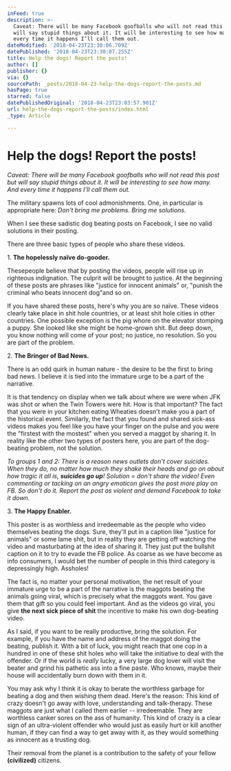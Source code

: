 ```yaml
---
inFeed: true
description: >-
  Caveat: There will be many Facebook goofballs who will not read this post but
  will say stupid things about it. It will be interesting to see how many. And
  every time it happens I’ll call them out.
dateModified: '2018-04-23T23:30:06.709Z'
datePublished: '2018-04-23T23:30:07.255Z'
title: Help the dogs! Report the posts!
author: []
publisher: {}
via: {}
sourcePath: _posts/2018-04-23-help-the-dogs-report-the-posts.md
hasPage: true
starred: false
datePublishedOriginal: '2018-04-23T23:03:57.901Z'
url: help-the-dogs-report-the-posts/index.html
_type: Article

---
```

# Help the dogs! Report the posts!

_Caveat: There will be many Facebook goofballs who will not read this post but will say stupid things about it. It will be interesting to see how many. And every time it happens I'll call them out._

The military spawns lots of cool admonishments. One, in particular is appropriate here: _Don't bring me problems. Bring me solutions._

When I see these sadistic dog beating posts on Facebook, I see no valid solutions in their posting.

There are three basic types of people who share these videos.

1\. **The hopelessly naïve do-gooder.**

Thesepeople believe that by posting the videos, people will rise up in righteous indignation. The culprit will be brought to justice. At the beginning of these posts are phrases like "justice for innocent animals" or, "punish the criminal who beats innocent dog"and so on.

If you have shared these posts, here's why you are so naïve. These videos clearly take place in shit hole countries, or at least shit hole cities in other countries. One possible exception is the pig whore on the elevator stomping a puppy. She looked like she might be home-grown shit. But deep down, you know nothing will come of your post; no justice, no resolution. So you are part of the problem.

2\. **The Bringer of Bad News.**

There is an odd quirk in human nature - the desire to be the first to bring bad news. I believe it is tied into the immature urge to be a part of the narrative.

It is that tendency on display when we talk about where we were when JFK was shot or when the Twin Towers were hit. How is that important? The fact that you were in your kitchen eating Wheaties doesn't make you a part of the historical event. Similarly, the fact that you found and shared sick-ass videos makes you feel like you have your finger on the pulse and you were the "firstest with the mostest" when you served a maggot by sharing it. In reality like the other two types of posters here, you are part of the dog-beating problem, not the solution.

_To groups 1 and 2: There is a reason news outlets don't cover suicides. When they do, no matter how much they shake their heads and go on about how tragic it all is, **suicides go up**! Solution = don't share the video! Even commenting or tacking on an angry emoticon gives the post more play on FB. So don't do it. Report the post as violent and demand Facebook to take it down._

3\. **The Happy Enabler.**

This poster is as worthless and irredeemable as the people who video themselves beating the dogs. Sure, they'll put in a caption like "justice for animals" or some lame shit, but in reality they are getting off watching the video and masturbating at the idea of sharing it. They just put the bullshit caption on it to try to evade the FB police. As coarse as we have become as info consumers, I would bet the number of people in this third category is depressingly high. Assholes!

The fact is, no matter your personal motivation, the net result of your immature urge to be a part of the narrative is the maggots beating the animals going viral, which is precisely what the maggots want. You gave them that gift so you could feel important. And as the videos go viral, you give **the next sick piece of shit** the incentive to make his own dog-beating video.

As I said, if you want to be really productive, bring the solution. For example, if you have the name and address of the maggot doing the beating, publish it. With a bit of luck, you might reach that one cop in a hundred in one of these shit holes who will take the initiative to deal with the offender. Or if the world is _really_ lucky, a very large dog lover will visit the beater and grind his pathetic ass into a fine paste. Who knows, maybe their house will accidentally burn down with them in it.

You may ask why I think it is okay to berate the worthless garbage for beating a dog and then wishing them dead. Here's the reason: This kind of crazy doesn't go away with love, understanding and talk-therapy. These maggots are just what I called them earlier -- irredeemable. They are worthless canker sores on the ass of humanity. This kind of crazy is a clear sign of an ultra-violent offender who would just as easily hurt or kill another human, if they can find a way to get away with it, as they would something as innocent as a trusting dog.

Their removal from the planet is a contribution to the safety of your fellow **(civilized)** citizens.